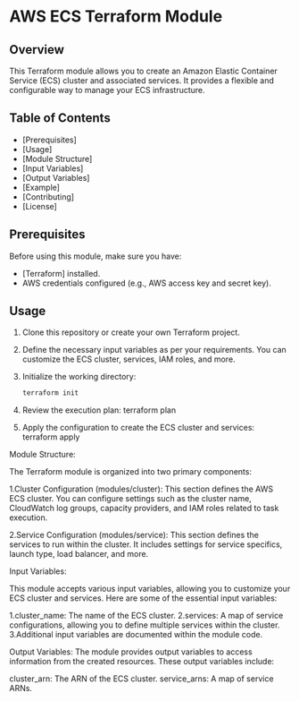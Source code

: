 # AWS ECS Terraform Module

## Overview

This Terraform module allows you to create an Amazon Elastic Container Service (ECS) cluster and associated services. It provides a flexible and configurable way to manage your ECS infrastructure.

## Table of Contents

- [Prerequisites]
- [Usage]
- [Module Structure]
- [Input Variables]
- [Output Variables]
- [Example]
- [Contributing]
- [License]

## Prerequisites

Before using this module, make sure you have:

- [Terraform] installed.
- AWS credentials configured (e.g., AWS access key and secret key).

## Usage

1. Clone this repository or create your own Terraform project.

2. Define the necessary input variables as per your requirements. You can customize the ECS cluster, services, IAM roles, and more.

3. Initialize the working directory:

   ```sh
   terraform init
4. Review the execution plan:
   terraform plan
5. Apply the configuration to create the ECS cluster and services:
   terraform apply

Module Structure:

The Terraform module is organized into two primary components:

1.Cluster Configuration (modules/cluster): This section defines the AWS ECS cluster. 
You can configure settings such as the cluster name, CloudWatch log groups, capacity providers, and IAM roles related to task execution.

2.Service Configuration (modules/service): This section defines the services to run within the cluster. 
It includes settings for service specifics, launch type, load balancer, and more.


Input Variables:

This module accepts various input variables, allowing you to customize your ECS cluster and services. Here are some of the essential input variables:

1.cluster_name: The name of the ECS cluster.
2.services: A map of service configurations, allowing you to define multiple services within the cluster.
3.Additional input variables are documented within the module code.

Output Variables:
The module provides output variables to access information from the created resources. These output variables include:

cluster_arn: The ARN of the ECS cluster.
service_arns: A map of service ARNs.
